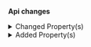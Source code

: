**Api changes**

<details>
<summary>Changed Property(s)</summary>

- :warning: changed property `actions` of type `MyBusinessUnitUpdate` from type `BusinessUnitUpdateAction[]` to `MyBusinessUnitUpdateAction[]`
</details>

<details>
<summary>Added Property(s)</summary>

- added property `published` to type `ShoppingListLineItem`
</details>
